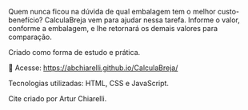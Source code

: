 Quem nunca ficou na dúvida de qual embalagem tem o melhor custo-benefício? CalculaBreja vem para ajudar nessa tarefa.
Informe o valor, conforme a embalagem, e lhe retornará os demais valores para comparação.



Criado como forma de estudo e prática.

🍺 Acesse: https://abchiarelli.github.io/CalculaBreja/

Tecnologias utilizadas: HTML, CSS e JavaScript.

Cite criado por Artur Chiarelli.

